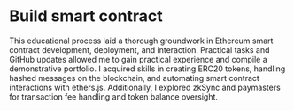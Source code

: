 # Build smart contract

This educational process laid a thorough groundwork in Ethereum smart contract development, deployment, and interaction. Practical tasks and GitHub updates allowed me to gain practical experience and compile a demonstrative portfolio. I acquired skills in creating ERC20 tokens, handling hashed messages on the blockchain, and automating smart contract interactions with ethers.js. Additionally, I explored zkSync and paymasters for transaction fee handling and token balance oversight.
